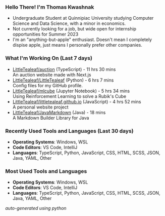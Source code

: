 
### Hello There! I'm Thomas Kwashnak

- Undergraduate Student at Quinnipiac University studying Computer Science and Data Science, with a minor in economics.
- Not currently looking for a job, but wide open for internship opportunities for Summer 2023
- I'm an "anything-but-apple" enthusiast. Doesn't mean I completely dispise apple, just means I personally prefer other companies.

### What I'm Working On (Last 7 days)
<ul><li><a href="https://github.com/LittleTealeaf/auction">LittleTealeaf/auction</a> (TypeScript) - 11 hrs 30 mins<br>An auction website made with Next.js</li><li><a href="https://github.com/LittleTealeaf/LittleTealeaf">LittleTealeaf/LittleTealeaf</a> (Python) - 6 hrs 7 mins<br>Config files for my GitHub profile.</li><li><a href="https://github.com/LittleTealeaf/mlcube">LittleTealeaf/mlcube</a> (Jupyter Notebook) - 5 hrs 34 mins<br>Using Reinforcement Learning to solve a Rubik's Cube</li><li><a href="https://github.com/LittleTealeaf/littletealeaf.github.io">LittleTealeaf/littletealeaf.github.io</a> (JavaScript) - 4 hrs 52 mins<br>A personal website project</li><li><a href="https://github.com/LittleTealeaf/JavaMarkdown">LittleTealeaf/JavaMarkdown</a> (Java) - 18 mins<br>A Markdown Builder Library for Java</li></ul>

### Recently Used Tools and Languages (Last 30 days)
- **Operating Systems**: Windows, WSL
- **Code Editors**: VS Code, IntelliJ
- **Languages**: TypeScript, Python, JavaScript, CSS, HTML, SCSS, JSON, Java, YAML, Other

### Most Used Tools and Languages
- **Operating Systems**: Windows, WSL
- **Code Editors**: VS Code, IntelliJ
- **Languages**: TypeScript, Python, JavaScript, CSS, HTML, SCSS, JSON, Java, YAML, Other

*auto-generated using python*
